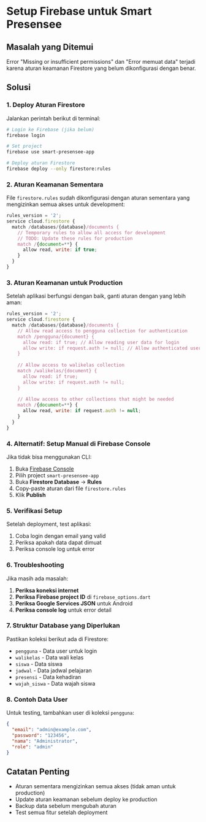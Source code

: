 # Setup Firebase untuk Smart Presensee

## Masalah yang Ditemui
Error "Missing or insufficient permissions" dan "Error memuat data" terjadi karena aturan keamanan Firestore yang belum dikonfigurasi dengan benar.

## Solusi

### 1. Deploy Aturan Firestore

Jalankan perintah berikut di terminal:

```bash
# Login ke Firebase (jika belum)
firebase login

# Set project
firebase use smart-presensee-app

# Deploy aturan Firestore
firebase deploy --only firestore:rules
```

### 2. Aturan Keamanan Sementara

File `firestore.rules` sudah dikonfigurasi dengan aturan sementara yang mengizinkan semua akses untuk development:

```javascript
rules_version = '2';
service cloud.firestore {
  match /databases/{database}/documents {
    // Temporary rules to allow all access for development
    // TODO: Update these rules for production
    match /{document=**} {
      allow read, write: if true;
    }
  }
}
```

### 3. Aturan Keamanan untuk Production

Setelah aplikasi berfungsi dengan baik, ganti aturan dengan yang lebih aman:

```javascript
rules_version = '2';
service cloud.firestore {
  match /databases/{database}/documents {
    // Allow read access to pengguna collection for authentication
    match /pengguna/{document} {
      allow read: if true; // Allow reading user data for login
      allow write: if request.auth != null; // Allow authenticated users to write
    }
    
    // Allow access to walikelas collection
    match /walikelas/{document} {
      allow read: if true;
      allow write: if request.auth != null;
    }
    
    // Allow access to other collections that might be needed
    match /{document=**} {
      allow read, write: if request.auth != null;
    }
  }
}
```

### 4. Alternatif: Setup Manual di Firebase Console

Jika tidak bisa menggunakan CLI:

1. Buka [Firebase Console](https://console.firebase.google.com/)
2. Pilih project `smart-presensee-app`
3. Buka **Firestore Database** → **Rules**
4. Copy-paste aturan dari file `firestore.rules`
5. Klik **Publish**

### 5. Verifikasi Setup

Setelah deployment, test aplikasi:
1. Coba login dengan email yang valid
2. Periksa apakah data dapat dimuat
3. Periksa console log untuk error

### 6. Troubleshooting

Jika masih ada masalah:

1. **Periksa koneksi internet**
2. **Periksa Firebase project ID** di `firebase_options.dart`
3. **Periksa Google Services JSON** untuk Android
4. **Periksa console log** untuk error detail

### 7. Struktur Database yang Diperlukan

Pastikan koleksi berikut ada di Firestore:
- `pengguna` - Data user untuk login
- `walikelas` - Data wali kelas
- `siswa` - Data siswa
- `jadwal` - Data jadwal pelajaran
- `presensi` - Data kehadiran
- `wajah_siswa` - Data wajah siswa

### 8. Contoh Data User

Untuk testing, tambahkan user di koleksi `pengguna`:

```json
{
  "email": "admin@example.com",
  "password": "123456",
  "nama": "Administrator",
  "role": "admin"
}
```

## Catatan Penting

- Aturan sementara mengizinkan semua akses (tidak aman untuk production)
- Update aturan keamanan sebelum deploy ke production
- Backup data sebelum mengubah aturan
- Test semua fitur setelah deployment 